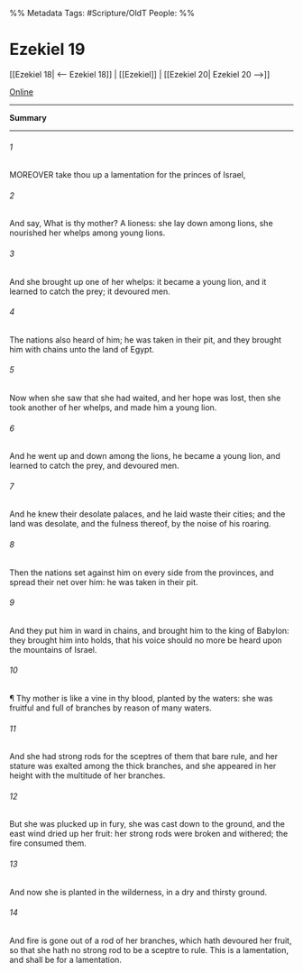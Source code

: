 

%% Metadata
Tags: #Scripture/OldT
People: 
%%
# Ezekiel 19
[[Ezekiel 18| <-- Ezekiel 18]] | [[Ezekiel]] | [[Ezekiel 20| Ezekiel 20 -->]]

[Online](https://churchofjesuschrist.org/study/scriptures/ot/ezek/19?lang=eng)

---
__Summary__



---

###### 1
MOREOVER take thou up a lamentation for the princes of Israel,
###### 2
And say, What is thy mother?  A lioness: she lay down among lions, she nourished her whelps among young lions.
###### 3
And she brought up one of her whelps: it became a young lion, and it learned to catch the prey; it devoured men.
###### 4
The nations also heard of him; he was taken in their pit, and they brought him with chains unto the land of Egypt.
###### 5
Now when she saw that she had waited, and her hope was lost, then she took another of her whelps, and made him a young lion.
###### 6
And he went up and down among the lions, he became a young lion, and learned to catch the prey, and devoured men.
###### 7
And he knew their desolate palaces, and he laid waste their cities; and the land was desolate, and the fulness thereof, by the noise of his roaring.
###### 8
Then the nations set against him on every side from the provinces, and spread their net over him: he was taken in their pit.
###### 9
And they put him in ward in chains, and brought him to the king of Babylon: they brought him into holds, that his voice should no more be heard upon the mountains of Israel.
###### 10
¶ Thy mother is like a vine in thy blood, planted by the waters: she was fruitful and full of branches by reason of many waters.
###### 11
And she had strong rods for the sceptres of them that bare rule, and her stature was exalted among the thick branches, and she appeared in her height with the multitude of her branches.
###### 12
But she was plucked up in fury, she was cast down to the ground, and the east wind dried up her fruit: her strong rods were broken and withered; the fire consumed them.
###### 13
And now she is planted in the wilderness, in a dry and thirsty ground.
###### 14
And fire is gone out of a rod of her branches, which hath devoured her fruit, so that she hath no strong rod to be a sceptre to rule.  This is a lamentation, and shall be for a lamentation.



